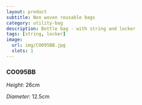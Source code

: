 ```yaml
---
layout: product
subtitle: Non woven reusable bags
category: utility-bag
description: Bottle bag - with string and locker
tags: [string, locker]
image:
  url: img/CO095BB.jpg
  slots: 1
---
```


### CO095BB

*Height:* 26cm

*Diameter:* 12.5cm
